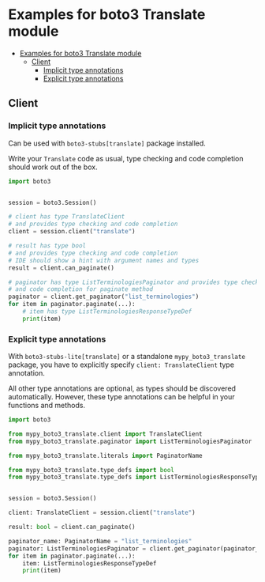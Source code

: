 <a id="examples-for-boto3-translate-module"></a>

# Examples for boto3 Translate module

- [Examples for boto3 Translate module](#examples-for-boto3-translate-module)
  - [Client](#client)
    - [Implicit type annotations](#implicit-type-annotations)
    - [Explicit type annotations](#explicit-type-annotations)

<a id="client"></a>

## Client

<a id="implicit-type-annotations"></a>

### Implicit type annotations

Can be used with `boto3-stubs[translate]` package installed.

Write your `Translate` code as usual, type checking and code completion should
work out of the box.

```python
import boto3


session = boto3.Session()

# client has type TranslateClient
# and provides type checking and code completion
client = session.client("translate")

# result has type bool
# and provides type checking and code completion
# IDE should show a hint with argument names and types
result = client.can_paginate()

# paginator has type ListTerminologiesPaginator and provides type checking
# and code completion for paginate method
paginator = client.get_paginator("list_terminologies")
for item in paginator.paginate(...):
    # item has type ListTerminologiesResponseTypeDef
    print(item)
```

<a id="explicit-type-annotations"></a>

### Explicit type annotations

With `boto3-stubs-lite[translate]` or a standalone `mypy_boto3_translate`
package, you have to explicitly specify `client: TranslateClient` type
annotation.

All other type annotations are optional, as types should be discovered
automatically. However, these type annotations can be helpful in your functions
and methods.

```python
import boto3

from mypy_boto3_translate.client import TranslateClient
from mypy_boto3_translate.paginator import ListTerminologiesPaginator

from mypy_boto3_translate.literals import PaginatorName

from mypy_boto3_translate.type_defs import bool
from mypy_boto3_translate.type_defs import ListTerminologiesResponseTypeDef


session = boto3.Session()

client: TranslateClient = session.client("translate")

result: bool = client.can_paginate()

paginator_name: PaginatorName = "list_terminologies"
paginator: ListTerminologiesPaginator = client.get_paginator(paginator_name)
for item in paginator.paginate(...):
    item: ListTerminologiesResponseTypeDef
    print(item)
```
